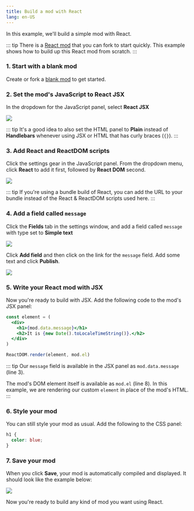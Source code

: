 ```yaml
---
title: Build a mod with React
lang: en-US
---
```


In this example, we'll build a simple mod with React.

::: tip
There is a [React mod](https://anymod.com/mod/bknkn) that you can fork to start quickly. This example shows how to build up this React mod from scratch.
:::

### 1. Start with a blank mod

Create or fork a [blank mod](https://anymod.com/mod/llaba) to get started.

### 2. Set the mod's JavaScript to React JSX

In the dropdown for the JavaScript panel, select **React JSX**

<img src="https://res.cloudinary.com/component/image/upload/c_scale,w_1200/v1534862351/js-01_zggtos.png">

::: tip
It's a good idea to also set the HTML panel to **Plain** instead of **Handlebars** whenever using JSX or HTML that has curly braces (`{}`).
:::

### 3. Add React and ReactDOM scripts

Click the settings gear in the JavaScript panel. From the dropdown menu, click **React** to add it first, followed by **React DOM** second.

<img src="https://res.cloudinary.com/component/image/upload/c_scale,w_1200/v1534464273/react-02_s1aakp.png">

::: tip
If you're using a bundle build of React, you can add the URL to your bundle instead of the React & ReactDOM scripts used here.
:::

### 4. Add a field called `message`

Click the **Fields** tab in the settings window, and add a field called `message` with type set to **Simple text**

<img src="https://res.cloudinary.com/component/image/upload/c_scale,w_1200/v1534464879/react-03a_ojthj1.png">

Click **Add field** and then click on the link for the `message` field. Add some text and click **Publish**.

<img src="https://res.cloudinary.com/component/image/upload/c_scale,w_1200/v1534464878/react-03b_hszpkl.png">

### 5. Write your React mod with JSX

Now you're ready to build with JSX. Add the following code to the mod's JSX panel:

```jsx
const element = (
  <div>
    <h1>{mod.data.message}</h1>
    <h2>It is {new Date().toLocaleTimeString()}.</h2>
  </div>
)

ReactDOM.render(element, mod.el)
```

::: tip
Our `message` field is available in the JSX panel as `mod.data.message` (line 3).

The mod's DOM element itself is available as `mod.el` (line 8). In this example, we are rendering our custom `element` in place of the mod's HTML.
:::

### 6. Style your mod

You can still style your mod as usual.  Add the following to the CSS panel:

```css
h1 {
  color: blue;
}
```

### 7. Save your mod

When you click **Save**, your mod is automatically compiled and displayed. It should look like the example below:

<img src="https://res.cloudinary.com/component/image/upload/c_scale,w_1200/v1534464273/react-03_vdgv2a.png">

Now you're ready to build any kind of mod you want using React.

